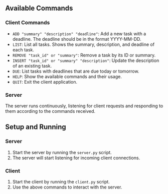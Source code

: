 ## Available Commands

### Client Commands

- `ADD "summary" "description" "deadline"`: Add a new task with a deadline. The deadline should be in the format YYYY-MM-DD.
- `LIST`: List all tasks. Shows the summary, description, and deadline of each task.
- `REMOVE "task_id" or "summary"`: Remove a task by its ID or summary.
- `INSERT "task_id" or "summary" "description"`: Update the description of an existing task.
- `DUE`: List tasks with deadlines that are due today or tomorrow.
- `HELP`: Show the available commands and their usage.
- `QUIT`: Exit the client application.

### Server

The server runs continuously, listening for client requests and responding to them according to the commands received.

## Setup and Running

### Server

1. Start the server by running the `server.py` script.
2. The server will start listening for incoming client connections.

### Client

1. Start the client by running the `client.py` script.
2. Use the above commands to interact with the server.
